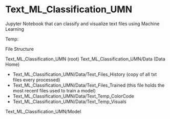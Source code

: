 # Text_ML_Classification_UMN
Jupyter Notebook that can classify and visualize text files using Machine Learning

Temp:

File Structure

Text_ML_Classification_UMN (root)
Text_ML_Classification_UMN/Data (Data Home)
- Text_ML_Classification_UMN/Data/Text_Files_History (copy of all txt files every processed)
- Text_ML_Classification_UMN/Data/Text_Files_Trained (this file holds the most recent files used to train a model)
- Text_ML_Classification_UMN/Data/Text_Temp_ColorCode
- Text_ML_Classification_UMN/Data/Text_Temp_Visuals

Text_ML_Classification_UMN/Model
